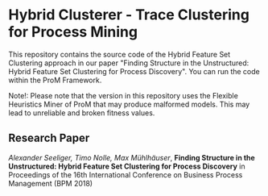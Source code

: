 # Hybrid Clusterer - Trace Clustering for Process Mining
This repository contains the source code of the Hybrid Feature Set Clustering approach in our paper "Finding Structure in the Unstructured: Hybrid Feature Set Clustering for Process Discovery". You can run the code within the ProM Framework.

Note!: Please note that the version in this repository uses the Flexible Heuristics Miner of ProM that may produce malformed models. This may lead to unreliable and broken fitness values.

## Research Paper
*Alexander Seeliger, Timo Nolle, Max Mühlhäuser*, **Finding Structure in the Unstructured: Hybrid Feature Set Clustering for Process Discovery** in Proceedings of the 16th International Conference on Business Process Management (BPM 2018)
